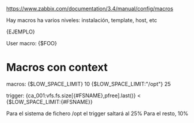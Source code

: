 https://www.zabbix.com/documentation/3.4/manual/config/macros

Hay macros ha varios niveles: instalación, template, host, etc

{EJEMPLO}


User macro:
{$FOO}



# Macros con context
macros:
{$LOW_SPACE_LIMIT} 10
{$LOW_SPACE_LIMIT:"/opt"} 25

trigger:
{ca_001:vfs.fs.size[{#FSNAME},pfree].last()} < {$LOW_SPACE_LIMIT:{#FSNAME}}

Para el sistema de fichero /opt el trigger saltará al 25%
Para el resto, 10%
